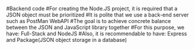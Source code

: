 #Backend code 
#For creating the Node.JS project, it is required that a JSON object must be prioritized
#It is polite that we use a back-end server such as PostMan WebAPI
#The goal is to achieve concrete balance between the JSON and JavaScript library together
#For this purpose, we have: Full-Stack and NodeJS 
#Also, it is recommendable to have: Express and Package(JSON object storage in a database)
